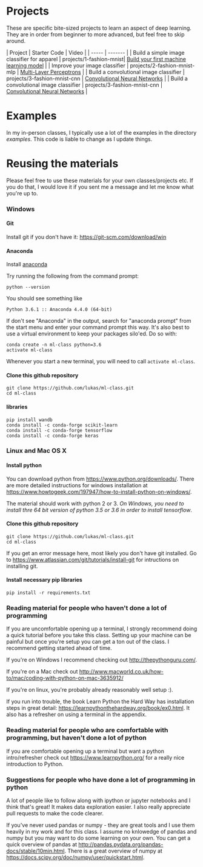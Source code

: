 # Projects

These are specific bite-sized projects to learn an aspect of deep learning.  They are in order from beginner to more advanced, but feel free to skip around.

| Project | Starter Code | Video |
| ----- | ------- |
| Build a simple image classifier for apparel | projects/1-fashion-mnist| [Build your first machine learning model](https://www.youtube.com/watch?v=CbXj7091OWA) | 
| Improve your image classifier | projects/2-fashion-mnist-mlp | [Multi-Layer Perceptrons](https://www.youtube.com/watch?v=GVKDa5hxUZE) | 
| Build a convolutional image classifier | projects/3-fashion-mnist-cnn | [Convolutional Neural Networks](https://www.youtube.com/watch?v=wzy8jI-duEQ) | 
| Build a convolutional image classifier | projects/3-fashion-mnist-cnn | [Convolutional Neural Networks](https://www.youtube.com/watch?v=wzy8jI-duEQ) | 



# Examples

In my in-person classes, I typically use a lot of the examples in the directory *examples*.  This code is liable to change as I update things.

# Reusing the materials

Please feel free to use these materials for your own classes/projects etc.  If you do that, I would love it if you sent me a message and let me know what you're up to.

### Windows

#### Git

Install git if you don't have it: https://git-scm.com/download/win

#### Anaconda

Install [anaconda](https://repo.continuum.io/archive/Anaconda3-4.4.0-Windows-x86_64.exe)

Try running the following from the command prompt:

```
python --version
```

You should see something like

```
Python 3.6.1 :: Anaconda 4.4.0 (64-bit)
```

If don't see "Anaconda" in the output, search for "anaconda prompt" from the start menu and enter your command prompt this way.   It's also best to use a virtual environment to keep your packages silo'ed.  Do so with:

```
conda create -n ml-class python=3.6
activate ml-class
```

Whenever you start a new terminal, you will need to call `activate ml-class`.

#### Clone this github repository
```
git clone https://github.com/lukas/ml-class.git
cd ml-class
```

#### libraries

```
pip install wandb
conda install -c conda-forge scikit-learn
conda install -c conda-forge tensorflow
conda install -c conda-forge keras
```

### Linux and Mac OS X
#### Install python

You can download python from https://www.python.org/downloads/.  There are more detailed instructions for windows installation at https://www.howtogeek.com/197947/how-to-install-python-on-windows/.  

The material should work with python 2 or 3.  *On Windows, you need to install thre 64 bit version of python 3.5 or 3.6 in order to install tensorflow*.

#### Clone this github repository
```
git clone https://github.com/lukas/ml-class.git
cd ml-class
```

If you get an error message here, most likely you don't have git installed.  Go to https://www.atlassian.com/git/tutorials/install-git for intructions on installing git.

#### Install necessary pip libraries
```
pip install -r requirements.txt
```


### Reading material for people who haven't done a lot of programming

If you are uncomfortable opening up a terminal, I strongly recommend doing a quick tutorial before you take this class.  Setting up your machine can be painful but once you're setup you can get a ton out of the class.  I recommend getting started ahead of time.

If you're on Windows I recommend checking out http://thepythonguru.com/.

If you're on a Mac check out http://www.macworld.co.uk/how-to/mac/coding-with-python-on-mac-3635912/

If you're on linux, you're probably already reasonably well setup :).

If you run into trouble, the book Learn Python the Hard Way has installation steps in great detail: https://learnpythonthehardway.org/book/ex0.html.  It also has a refresher on using a terminal in the appendix.

### Reading material for people who are comfortable with programming, but haven't done a lot of python

If you are comfortable opening up a terminal but want a python intro/refresher check out https://www.learnpython.org/ for a really nice introduction to Python.

### Suggestions for people who have done a lot of programming in python

A lot of people like to follow along with ipython or jupyter notebooks and I think that's great!  It makes data exploration easier.  I also really appreciate pull requests to make the code clearer.

If you've never used pandas or numpy - they are great tools and I use them heavily in my work and for this class.  I assume no knlowedge of pandas and numpy but you may want to do some learning on your own.  You can get a quick overview of pandas at http://pandas.pydata.org/pandas-docs/stable/10min.html.  There is a great overview of numpy at https://docs.scipy.org/doc/numpy/user/quickstart.html.


